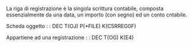 La riga di registrazione è la singola scrittura contabile, composta essenzialmente da una data, un importo (con segno) ed un conto cntabile.

Scheda oggetto
 :  : DEC T(OJ) P(*FILE) K(C5RREG0F)

Appartiene ad una registrazione
 :  : DEC T(OG) K(E4)
